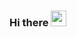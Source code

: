 ### Hi there <img src="https://i.pinimg.com/originals/7f/ae/97/7fae97b0d62464f833f75a7cce0a9902.gif" height="25" />

<!--
**scarra-/scarra-** is a ✨ _special_ ✨ repository because its `README.md` (this file) appears on your GitHub profile.

Here are some ideas to get you started:

- 🔭 I’m currently working on ...
- 🌱 I’m currently learning ...
- 👯 I’m looking to collaborate on ...
- 🤔 I’m looking for help with ...
- 💬 Ask me about ...
- 📫 How to reach me: ...
- 😄 Pronouns: ...
- ⚡ Fun fact: ...
-->

